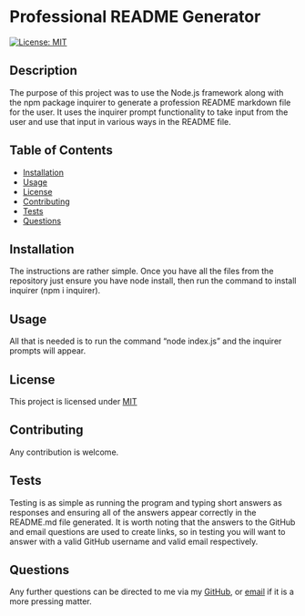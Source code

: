# Professional README Generator

[![License: MIT](https://img.shields.io/badge/License-MIT-blue.svg)](https://opensource.org/licenses/MIT)

## Description

The purpose of this project was to use the Node.js framework along with the npm package inquirer to generate a profession README markdown file for the user. It uses the inquirer prompt functionality to take input from the user and use that input in various ways in the README file.
  
## Table of Contents
  
- [Installation](#Installation)
- [Usage](#Usage)
- [License](#License)
- [Contributing](#Contributing)
- [Tests](#Tests)
- [Questions](#Questions)
  
## Installation

The instructions are rather simple. Once you have all the files from the repository just ensure you have node install, then run the command to install inquirer (npm i inquirer).
  
## Usage

All that is needed is to run the command “node index.js” and the inquirer prompts will appear.
  
## License
  
This project is licensed under [MIT](https://opensource.org/licenses/MIT)
  
## Contributing

Any contribution is welcome.
  
## Tests

Testing is as simple as running the program and typing short answers as responses and ensuring all of the answers appear correctly in the README.md file generated. It is worth noting that the answers to the GitHub and email questions are used to create links, so in testing you will want to answer with a valid GitHub username and valid email respectively.
  
## Questions
  
Any further questions can be directed to me via my [GitHub](https://github.com/TopGek99/), or [email](arowe890@gmail.com) if it is a more pressing matter.

